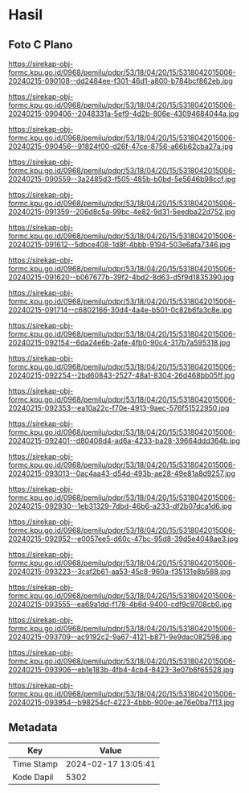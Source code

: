 # Hasil

## Foto C Plano

https://sirekap-obj-formc.kpu.go.id/0968/pemilu/pdpr/53/18/04/20/15/5318042015006-20240215-090108--dd2484ee-f301-46d1-a800-b784bcf862eb.jpg

https://sirekap-obj-formc.kpu.go.id/0968/pemilu/pdpr/53/18/04/20/15/5318042015006-20240215-090406--2048331a-5ef9-4d2b-806e-43094684044a.jpg

https://sirekap-obj-formc.kpu.go.id/0968/pemilu/pdpr/53/18/04/20/15/5318042015006-20240215-090456--91824f00-d26f-47ce-8756-a66b62cba27a.jpg

https://sirekap-obj-formc.kpu.go.id/0968/pemilu/pdpr/53/18/04/20/15/5318042015006-20240215-090559--3a2485d3-f505-485b-b0bd-5e5646b98ccf.jpg

https://sirekap-obj-formc.kpu.go.id/0968/pemilu/pdpr/53/18/04/20/15/5318042015006-20240215-091359--206d8c5a-99bc-4e82-9d31-5eedba22d752.jpg

https://sirekap-obj-formc.kpu.go.id/0968/pemilu/pdpr/53/18/04/20/15/5318042015006-20240215-091612--5dbce408-1d8f-4bbb-9194-503e6afa7346.jpg

https://sirekap-obj-formc.kpu.go.id/0968/pemilu/pdpr/53/18/04/20/15/5318042015006-20240215-091620--b067677b-39f2-4bd2-8d63-d5f9d1835390.jpg

https://sirekap-obj-formc.kpu.go.id/0968/pemilu/pdpr/53/18/04/20/15/5318042015006-20240215-091714--c6802166-30d4-4a4e-b501-0c82b6fa3c8e.jpg

https://sirekap-obj-formc.kpu.go.id/0968/pemilu/pdpr/53/18/04/20/15/5318042015006-20240215-092154--6da24e6b-2afe-4fb0-90c4-317b7a595318.jpg

https://sirekap-obj-formc.kpu.go.id/0968/pemilu/pdpr/53/18/04/20/15/5318042015006-20240215-092254--2bd60843-2527-48a1-8304-26d468bb05ff.jpg

https://sirekap-obj-formc.kpu.go.id/0968/pemilu/pdpr/53/18/04/20/15/5318042015006-20240215-092353--ea10a22c-f70e-4913-9aec-576f51522950.jpg

https://sirekap-obj-formc.kpu.go.id/0968/pemilu/pdpr/53/18/04/20/15/5318042015006-20240215-092401--d80408d4-ad6a-4233-ba28-39664ddd364b.jpg

https://sirekap-obj-formc.kpu.go.id/0968/pemilu/pdpr/53/18/04/20/15/5318042015006-20240215-093013--0ac4aa43-d54d-493b-ae28-49e81a8d9257.jpg

https://sirekap-obj-formc.kpu.go.id/0968/pemilu/pdpr/53/18/04/20/15/5318042015006-20240215-092930--1eb31329-7dbd-46b6-a233-df2b07dca1d6.jpg

https://sirekap-obj-formc.kpu.go.id/0968/pemilu/pdpr/53/18/04/20/15/5318042015006-20240215-092952--e0057ee5-d60c-47bc-95d8-39d5e4048ae3.jpg

https://sirekap-obj-formc.kpu.go.id/0968/pemilu/pdpr/53/18/04/20/15/5318042015006-20240215-093223--3caf2b61-aa53-45c8-960a-f35131e8b588.jpg

https://sirekap-obj-formc.kpu.go.id/0968/pemilu/pdpr/53/18/04/20/15/5318042015006-20240215-093555--ea69a1dd-f178-4b6d-9400-cdf9c9708cb0.jpg

https://sirekap-obj-formc.kpu.go.id/0968/pemilu/pdpr/53/18/04/20/15/5318042015006-20240215-093709--ac9192c2-9a67-4121-b871-9e9dac082598.jpg

https://sirekap-obj-formc.kpu.go.id/0968/pemilu/pdpr/53/18/04/20/15/5318042015006-20240215-093906--eb1e183b-4fb4-4cb4-8423-3e07b6f65528.jpg

https://sirekap-obj-formc.kpu.go.id/0968/pemilu/pdpr/53/18/04/20/15/5318042015006-20240215-093954--b98254cf-4223-4bbb-900e-ae76e0ba7f13.jpg


## Metadata

| Key        | Value               |
| ---------- | ------------------- |
| Time Stamp | 2024-02-17 13:05:41 |
| Kode Dapil | 5302                |



